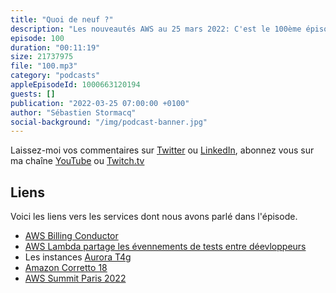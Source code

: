 ```yaml
---
title: "Quoi de neuf ?"
description: "Les nouveautés AWS au 25 mars 2022: C'est le 100ème épisode du podcast AWS français et nous parlons encore des nouveautés AWS des deux dernières semaines.  Un nouveau moyen de répartir les charges de votre facture - le AWS Billing Conductor, de Correto 18, d'une petite nouveauté sympa pour Lambda et des instances Aurora avec Graviton2 qui arrivent à Paris."
episode: 100
duration: "00:11:19"
size: 21737975
file: "100.mp3"
category: "podcasts"
appleEpisodeId: 1000663120194
guests: []
publication: "2022-03-25 07:00:00 +0100"
author: "Sébastien Stormacq"
social-background: "/img/podcast-banner.jpg"
---
```


Laissez-moi vos commentaires sur [Twitter](https://twitter.com/sebsto) ou [LinkedIn](https://www.linkedin.com/in/sebastienstormacq/), abonnez vous sur ma chaîne [YouTube](https://www.youtube.com/sebsto) ou [Twitch.tv](https://www.twitch.tv/sebAWS)

## Liens

Voici les liens vers les services dont nous avons parlé dans l'épisode.

- [AWS Billing Conductor](https://aws.amazon.com/blogs/aws-cloud-financial-management/getting-started-with-aws-billing-conductor/)
- [AWS Lambda partage les évennements de tests entre déevloppeurs](https://aws.amazon.com/about-aws/whats-new/2022/03/aws-lambda-console-test-events/)
- Les instances [Aurora T4g](https://aws.amazon.com/about-aws/whats-new/2022/03/amazon-aurora-t4g-instance-type-aws-graviton2-processors-new-regions/)
- [Amazon Corretto 18](https://aws.amazon.com/about-aws/whats-new/2022/03/amazon-corretto-18/)
- [AWS Summit Paris 2022](https://aws.amazon.com/fr/events/summits/paris/)